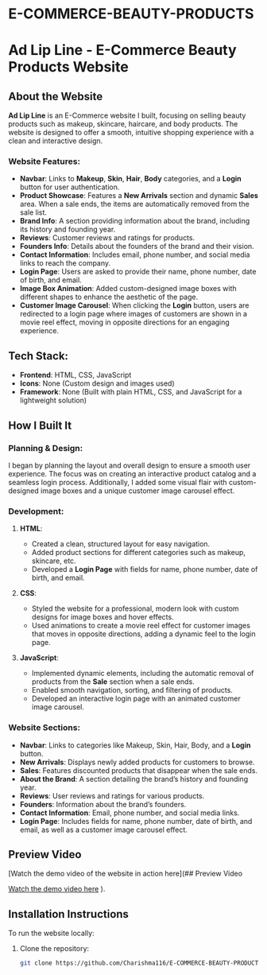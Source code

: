 # E-COMMERCE-BEAUTY-PRODUCTS
# Ad Lip Line - E-Commerce Beauty Products Website

## About the Website

**Ad Lip Line** is an E-Commerce website I built, focusing on selling beauty products such as makeup, skincare, haircare, and body products. The website is designed to offer a smooth, intuitive shopping experience with a clean and interactive design.

### Website Features:
- **Navbar**: Links to **Makeup**, **Skin**, **Hair**, **Body** categories, and a **Login** button for user authentication.
- **Product Showcase**: Features a **New Arrivals** section and dynamic **Sales** area. When a sale ends, the items are automatically removed from the sale list.
- **Brand Info**: A section providing information about the brand, including its history and founding year.
- **Reviews**: Customer reviews and ratings for products.
- **Founders Info**: Details about the founders of the brand and their vision.
- **Contact Information**: Includes email, phone number, and social media links to reach the company.
- **Login Page**: Users are asked to provide their name, phone number, date of birth, and email. 
- **Image Box Animation**: Added custom-designed image boxes with different shapes to enhance the aesthetic of the page.
- **Customer Image Carousel**: When clicking the **Login** button, users are redirected to a login page where images of customers are shown in a movie reel effect, moving in opposite directions for an engaging experience.

## Tech Stack:
- **Frontend**: HTML, CSS, JavaScript
- **Icons**: None (Custom design and images used)
- **Framework**: None (Built with plain HTML, CSS, and JavaScript for a lightweight solution)

## How I Built It

### Planning & Design:
I began by planning the layout and overall design to ensure a smooth user experience. The focus was on creating an interactive product catalog and a seamless login process. Additionally, I added some visual flair with custom-designed image boxes and a unique customer image carousel effect.

### Development:
1. **HTML**:
   - Created a clean, structured layout for easy navigation.
   - Added product sections for different categories such as makeup, skincare, etc.
   - Developed a **Login Page** with fields for name, phone number, date of birth, and email.

2. **CSS**:
   - Styled the website for a professional, modern look with custom designs for image boxes and hover effects.
   - Used animations to create a movie reel effect for customer images that moves in opposite directions, adding a dynamic feel to the login page.
   
3. **JavaScript**:
   - Implemented dynamic elements, including the automatic removal of products from the **Sale** section when a sale ends.
   - Enabled smooth navigation, sorting, and filtering of products.
   - Developed an interactive login page with an animated customer image carousel.

### Website Sections:
- **Navbar**: Links to categories like Makeup, Skin, Hair, Body, and a **Login** button.
- **New Arrivals**: Displays newly added products for customers to browse.
- **Sales**: Features discounted products that disappear when the sale ends.
- **About the Brand**: A section detailing the brand’s history and founding year.
- **Reviews**: User reviews and ratings for various products.
- **Founders**: Information about the brand’s founders.
- **Contact Information**: Email, phone number, and social media links.
- **Login Page**: Includes fields for name, phone number, date of birth, and email, as well as a customer image carousel effect.

## Preview Video

[Watch the demo video of the website in action here](## Preview Video

[Watch the demo video here](https://raw.githubusercontent.com/Charishma116/E-COMMERCE-BEAUTY-PRODUCTS/main/images/Screen%20Recording%202025-01-27%20204426%20(1).mp4)
).

## Installation Instructions

To run the website locally:

1. Clone the repository:
   ```bash
   git clone https://github.com/Charishma116/E-COMMERCE-BEAUTY-PRODUCTS.git
